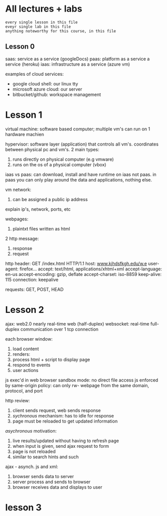 # All lectures + labs

```
every single lesson in this file
eveyr single lab in this file
anything noteworthy for this course, in this file
```

## Lesson 0
saas: service as a service (googleDocs)
paas: platform as a service a service (heroku)
iaas: infrastructure as a service (azure vm) 

examples of cloud services:
 * google cloud shell: our linux tty
 * microsoft azure cloud: our server
 * bitbucket/github: workspace management

# Lesson 1
virtual machine: software based computer; multiple vm's can run on 1 hardware
machien

hypervisor: software layer (application) that controls all vm's. coordinates 
between physical pc and vm's. 2 main types:
1. runs directly on physical computer (e.g vmware)
1. runs on the os of a physical computer (vbox)

iaas vs paas:
can download, install and have runtime on iaas not paas. in paas you can only
play around the data and applications, nothing else.

vm network:
1. can be assigned a public ip address

explain ip's, network, ports, etc

webpages:
1. plaintxt files written as html

2 http message:
1. response
1. request

http header: 
GET /index.html HTTP/1.1
host: www.kjhdsfkgh.edu/w.e
user-agent: firefox...
accept: text/html, applications/xhtml+xml
accept-language: en-us
accept-encoding: gzip, deflate
accept-charset: iso-8859
keep-alive: 115
connection: keepalive

requests: GET, POST, HEAD

# Lesson 2
ajax: web2.0 nearly real-time web (half-duplex)
websocket: real-time full-duplex communication over 1 tcp connection

each browser window:
1. load content
1. renders:
 1. process html + script to display page
1. respond to events
 1. user actions

js exec'd in web browser sandbox mode: no direct file access
js enforced by same-origin policy: can only rw- webpage from the
same domain, protocol, and port

http review:
1. client sends request, web sends response
1. *sychronous* mechanism: has to idle for response
1. page must be reloaded to get updated information

*asychronous* motivation:
1. live results/updated without having to refresh page
1. when input is given, send ajax request to form
 1. page is not reloaded
 1. similar to search hints and such

ajax - asynch. js and xml:
1. browser sends data to server
1. server process and sends to browser
1. browser receives data and displays to user

# lesson 3

